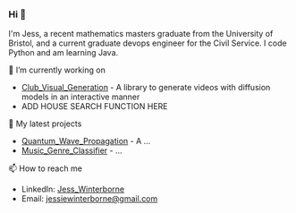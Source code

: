 ### Hi 👋

I'm Jess, a recent mathematics masters graduate from the University of Bristol, and a current graduate devops engineer for the Civil Service. I code Python and am learning Java.

🔭 I’m currently working on

- [Club_Visual_Generation](https://github.com/JessWinterborne/Club_Visual_Generation) - A library to generate videos with diffusion models in an interactive manner
- ADD HOUSE SEARCH FUNCTION HERE

🌱 My latest projects

- [Quantum_Wave_Propagation](https://github.com/JessWinterborne/Quantum_Wave_Propagation) - A ...
- [Music_Genre_Classifier](https://github.com/JessWinterborne/Music_Genre_Classifier) - ...

📫 How to reach me

- LinkedIn: [Jess_Winterborne](https://www.linkedin.com/in/jess-winterborne/)
- Email: jessiewinterborne@gmail.com


<!--
**JessWinterborne/JessWinterborne** is a ✨ _special_ ✨ repository because its `README.md` (this file) appears on your GitHub profile.

Here are some ideas to get you started:

- 🔭 I’m currently working on ...
- 🌱 I’m currently learning ...
- 👯 I’m looking to collaborate on ...
- 🤔 I’m looking for help with ...
- 💬 Ask me about ...
- 📫 How to reach me: ...
- 😄 Pronouns: ...
- ⚡ Fun fact: ...
-->
